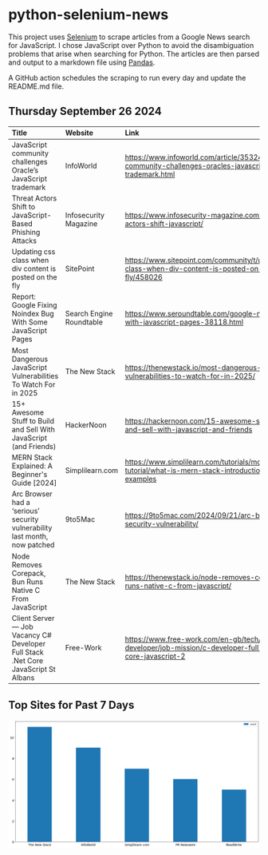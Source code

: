 # python-selenium-news

This project uses [Selenium](https://www.seleniumhq.org/) to scrape articles from a Google News search for JavaScript.
I chose JavaScript over Python to avoid the disambiguation problems that arise when searching for Python.
The articles are then parsed and output to a markdown file using [Pandas](https://pandas.pydata.org/).

A GitHub action schedules the scraping to run every day and update the README.md file.

## Thursday September 26 2024


| Title                                                                              | Website                  | Link                                                                                                              |
|:-----------------------------------------------------------------------------------|:-------------------------|:------------------------------------------------------------------------------------------------------------------|
| JavaScript community challenges Oracle’s JavaScript trademark                      | InfoWorld                | https://www.infoworld.com/article/3532457/javascript-community-challenges-oracles-javascript-trademark.html       |
| Threat Actors Shift to JavaScript-Based Phishing Attacks                           | Infosecurity Magazine    | https://www.infosecurity-magazine.com/news/threat-actors-shift-javascript/                                        |
| Updating css class when div content is posted on the fly                           | SitePoint                | https://www.sitepoint.com/community/t/updating-css-class-when-div-content-is-posted-on-the-fly/458026             |
| Report: Google Fixing Noindex Bug With Some JavaScript Pages                       | Search Engine Roundtable | https://www.seroundtable.com/google-noindex-bug-with-javascript-pages-38118.html                                  |
| Most Dangerous JavaScript Vulnerabilities To Watch For in 2025                     | The New Stack            | https://thenewstack.io/most-dangerous-javascript-vulnerabilities-to-watch-for-in-2025/                            |
| 15+ Awesome Stuff to Build and Sell With JavaScript (and Friends)                  | HackerNoon               | https://hackernoon.com/15-awesome-stuff-to-build-and-sell-with-javascript-and-friends                             |
| MERN Stack Explained: A Beginner's Guide [2024]                                    | Simplilearn.com          | https://www.simplilearn.com/tutorials/mongodb-tutorial/what-is-mern-stack-introduction-and-examples               |
| Arc Browser had a ‘serious’ security vulnerability last month, now patched         | 9to5Mac                  | https://9to5mac.com/2024/09/21/arc-browser-security-vulnerability/                                                |
| Node Removes Corepack, Bun Runs Native C From JavaScript                           | The New Stack            | https://thenewstack.io/node-removes-corepack-bun-runs-native-c-from-javascript/                                   |
| Client Server — Job Vacancy C# Developer Full Stack .Net Core JavaScript St Albans | Free-Work                | https://www.free-work.com/en-gb/tech/front-end-developer/job-mission/c-developer-full-stack-net-core-javascript-2 |
## Top Sites for Past 7 Days

![Graph of Top Sites](https://raw.githubusercontent.com/dan-mba/python-selenium-news/main/last-week.png)
